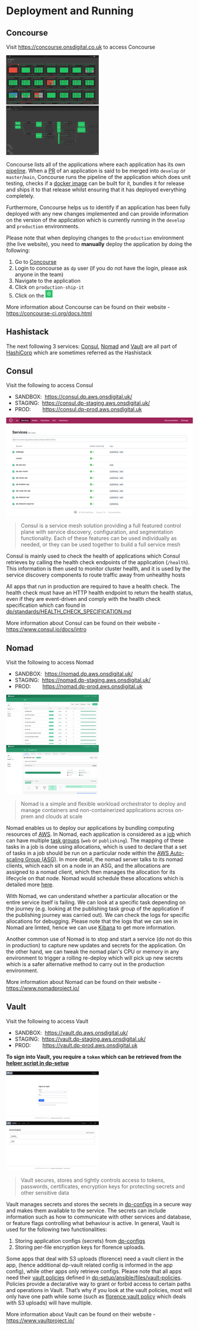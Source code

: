 Deployment and Running
===========================

## Concourse

Visit <https://concourse.onsdigital.co.uk> to access Concourse

[<img src="images/concourse-home.png" title="Concourse Homepage" alt="concourse ons" width=49.7% height=49.7%/>][concourse-ons] [<img src="images/concourse-pipeline.png" title="Concourse Pipeline" alt="concourse pipeline" width=49.7% height=49.7%/>][concourse-ons]

Concourse lists all of the applications where each application has its own [pipeline][concourse-pipeline].
When a [PR][git-pr] of an application is said to be merged into `develop` or `master`/`main`, Concourse runs the pipeline of the application which does unit testing, checks if a [docker image][docker-image] can be built for it, bundles it for release and ships it to that release whilst ensuring that it has deployed everything completely.

Furthermore, Concourse helps us to identify if an application has been fully deployed with any new changes implemented and can provide information on the version of the application which is currently running in the `develop` and `production` environments.

Please note that when deploying changes to the `production` environment (the live website), you need to **manually** deploy the application by doing the following:

1. Go to [Concourse][concourse-ons]
2. Login to concourse as `dp` user (if you do not have the login, please ask anyone in the team)
3. Navigate to the application
4. Click on `production-ship-it`
5. <div>Click on the <img src="images/concourse-build.png" title="Concourse Build" width=4% height=4%></div>

More information about Concourse can be found on their website - <https://concourse-ci.org/docs.html>

## Hashistack

The next following 3 services: [Consul](#consul), [Nomad](#nomad) and [Vault](#vault) are all part of [HashiCorp][hashicorp-home] which are sometimes referred as the Hashistack

## Consul

Visit the following to access Consul

- SANDBOX:&nbsp;&nbsp;<https://consul.dp.aws.onsdigital.uk/>
- STAGING:&nbsp;&nbsp;<https://consul.dp-staging.aws.onsdigital.uk/>
- PROD:&nbsp;&nbsp;&nbsp;&nbsp;&nbsp;&nbsp;&nbsp;&nbsp;<https://consul.dp-prod.aws.onsdigital.uk>

[<img src="images/consul-dev-services.png" alt="consul develop home" title="Consul Develop Home"/>][consul-dev-services]

> Consul is a service mesh solution providing a full featured control plane with service discovery, configuration, and segmentation functionality. Each of these features can be used individually as needed, or they can be used together to build a full service mesh

Consul is mainly used to check the health of applications which Consul retrieves by calling the health check endpoints of the application (`/health`). This information is then used to monitor cluster health, and it is used by the service discovery components to route traffic away from unhealthy hosts

All apps that run in production are required to have a health check. The health check must have an HTTP health endpoint to return the health status, even if they are event-driven and comply with the health check specification which can found in [dp/standards/HEALTH_CHECK_SPECIFICATION.md][health-check-spec]

More information about Consul can be found on their website - <https://www.consul.io/docs/intro>

## Nomad

Visit the following to access Nomad

- SANDBOX:&nbsp;&nbsp;<https://nomad.dp.aws.onsdigital.uk/>
- STAGING:&nbsp;&nbsp;<https://nomad.dp-staging.aws.onsdigital.uk/>
- PROD:&nbsp;&nbsp;&nbsp;&nbsp;&nbsp;&nbsp;&nbsp;&nbsp;<https://nomad.dp-prod.aws.onsdigital.uk>

[<img src="images/nomad-dev-home.png" title="Nomad Develop Home" width=49.7% height=49.7%/>][nomad-dev-home] [<img src="images/nomad-dev-job.png" title="Nomad Develop Job Page" width=49.7% height=49.7%/>][nomad-dev-home]

> Nomad is a simple and flexible workload orchestrator to deploy and manage containers and non-containerized applications across on-prem and clouds at scale

Nomad enables us to deploy our applications by bundling computing resources of [AWS][aws]. In Nomad, each application is considered as a [job][nomad-job] which can have multiple [task groups][nomad-task-group] (`web` or `publishing`). The mapping of these tasks in a job is done using allocations, which is used to declare that a set of tasks in a job should be run on a particular node within the [AWS Auto-scaling Group (ASG)][asg]. In more detail, the nomad server talks to its nomad clients, which each sit on a node in an ASG, and the allocations are assigned to a nomad client, which then manages the allocation for its lifecycle on that node. Nomad would schedule these allocations which is detailed more [here][nomad-scheduling].

With Nomad, we can understand whether a particular allocation or the entire service itself is failing. We can look at a specific task depending on the journey (e.g. looking at the publishing task group of the application if the publishing journey was carried out). We can check the logs for specific allocations for debugging. Please note that the logs that we can see in Nomad are limted, hence we can use [Kibana](MONITORING_AND_ALERTING.md#kibana) to get more information.

Another common use of Nomad is to stop and start a service (do not do this in production) to capture new updates and secrets for the application. On the other hand, we can tweak the nomad plan's CPU or memory in any environment to trigger a rolling re-deploy which will pick up new secrets which is a safer alternative method to carry out in the production environment.

More information about Nomad can be found on their website - <https://www.nomadproject.io/>

## Vault

Visit the following to access Vault

- SANDBOX:&nbsp;&nbsp;<https://vault.dp.aws.onsdigital.uk/>
- STAGING:&nbsp;&nbsp;<https://vault.dp-staging.aws.onsdigital.uk/>
- PROD:&nbsp;&nbsp;&nbsp;&nbsp;&nbsp;&nbsp;&nbsp;&nbsp;<https://vault.dp-prod.aws.onsdigital.uk>

**To sign into Vault, you require a `token` which can be retrieved from the [helper script in dp-setup][helper-script-dp-setup]**

[<img src="images/vault-dev-login.png" title="Vault Develop Login" width=49.7% height=49.7%/>][vault-develop] [<img src="images/vault-dev-home.png" title="Vault Develop Home" width=49.7% height=49.7%/>][vault-develop]

> Vault secures, stores and tightly controls access to tokens, passwords, certificates, encryption keys for protecting secrets and other sensitive data

Vault manages secrets and stores the secrets in [dp-configs][dp-configs-secrets] in a secure way and makes them available to the service. The secrets can include information such as how to communicate with other services and database, or feature flags controlling what behaviour is active. In general, Vault is used for the following two functionalities:

1. Storing application configs (secrets) from [dp-configs][dp-configs-secrets]
2. Storing per-file encryption keys for florence uploads.

Some apps that deal with S3 uploads (florence) need a vault client in the app, (hence additional dp-vault related config is informed in the app config), while other apps only retrieve configs. Please note that all apps need their [vault policies][vault-policy] defined in [dp-setup/ansible/files/vault-policies][dp-setup-vault-policies]. Policies provide a declarative way to grant or forbid access to certain paths and operations in Vault. That’s why if you look at the vault policies, most will only have one path while some (such as [florence vault policy][florence-vault-policy] which deals with S3 uploads) will have multiple.

More information about Vault can be found on their website - <https://www.vaultproject.io/>

[//]: # (Reference Links and Images)
[asg]: <https://docs.aws.amazon.com/autoscaling/ec2/userguide/AutoScalingGroup.html>
[aws]: <https://aws.amazon.com/>
[concourse-ons]: <https://concourse.dp-ci.aws.onsdigital.uk>
[concourse-pipeline]: <https://concourse-ci.org/pipelines.html#pipelines>
[consul-dev-services]: <https://consul.dp.aws.onsdigital.uk/ui/eu/services>
[docker-image]: <https://jfrog.com/knowledge-base/a-beginners-guide-to-understanding-and-building-docker-images/>
[dp-configs-secrets]: <https://github.com/ONSdigital/dp-configs/tree/master/secrets>
[dp-setup-vault-policies]: <https://github.com/ONSdigital/dp-setup/tree/awsb/ansible/files/vault-policies>
[florence-vault-policy]: <https://github.com/ONSdigital/dp-setup/blob/awsb/ansible/files/vault-policies/florence.hcl>
[git-pr]: <https://docs.github.com/en/free-pro-team@latest/github/collaborating-with-issues-and-pull-requests/about-pull-requests#:~:text=Pull%20requests%20let%20you%20tell,merged%20into%20the%20base%20branch.>
[hashicorp-home]: <https://www.hashicorp.com>
[health-check-spec]: <https://github.com/ONSdigital/dp-standards/blob/main/HEALTH_CHECK_SPECIFICATION.md#health-check-specification>
[helper-script-dp-setup]: <https://github.com/ONSdigital/dp-setup/tree/develop/scripts>
[nomad-dev-home]: <https://nomad.dp.aws.onsdigital.uk>
[nomad-job]: <https://learn.hashicorp.com/tutorials/nomad/get-started-jobs>
[nomad-scheduling]: <https://www.nomadproject.io/docs/internals/scheduling/scheduling>
[nomad-task-group]: <https://www.nomadproject.io/docs/job-specification>
[vault-develop]: <https://vault.dp.aws.onsdigital.uk/>
[vault-policy]: <https://www.vaultproject.io/docs/concepts/policies>
